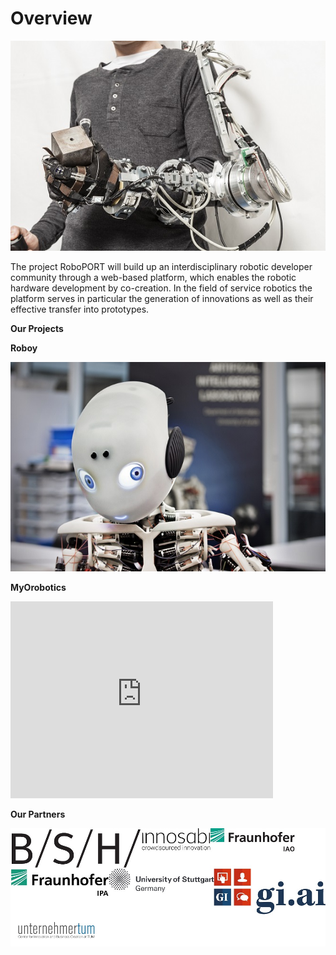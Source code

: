 
# Overview

![](/images/main.jpg)

The project RoboPORT will build up an interdisciplinary robotic developer community through a web-based platform, which enables the robotic hardware development by co-creation. In the field of service robotics the platform serves in particular the generation of innovations as well as their effective transfer into prototypes.

**Our Projects**

**Roboy**

![](/images/Roboy.jpg)

**MyOrobotics**

<iframe width="420" height="315" src="http://www.youtube.com/embed/da2WufEHOt0" frameborder="0" allowfullscreen></iframe>

**Our Partners**

![](/images/partners.jpg)
